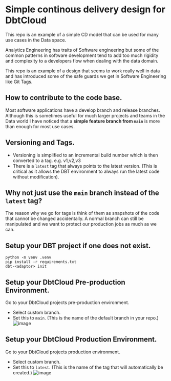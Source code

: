# Simple continous delivery design for DbtCloud
This repo is an example of a simple CD model that can be used for many use cases in the Data space.

Analytics Engineering has traits of Software engineering but some of the common patterns in software development tend to add too much rigidity and complexity to a developers flow when dealing with the data domain.

This repo is an example of a design that seems to work really well in data and has introduced some of the safe guards we get in Software Engineering like Git Tags.

## How to contribute to the code base.
Most software applications have a develop branch and release branches.
Although this is sometimes useful for much larger projects and teams in the Data world I have noticed that a 
**simple feature branch from `main`** is more than enough for most use cases.

## Versioning and Tags.
* Versioning is simplified to an incremental build number which is then converted to a tag. e.g. v1,v2,v3
* There is a `latest` tag that always points to the latest version. (This is critical as it allows the DBT environment to always run the latest code without modification).

## Why not just use the `main` branch instead of the `latest` tag?
The reason why we go for tags is think of them as snapshots of the code that cannot be changed accidentally. A normal branch can still be manipulated and we want to protect our production jobs as much as we can.


## Setup your DBT project if one does not exist.
```
python -m venv .venv
pip install -r requirements.txt
dbt-<adaptor> init
```

## Setup your DbtCloud Pre-production Environment.
Go to your DbtCloud projects pre-production environment.
* Select custom branch.
* Set this to `main`. (This is the name of the default branch in your repo.)
![image](https://github.com/tried-and-tested-development/simple-dbtcloud-cd/assets/12293369/cf5c0053-b728-4aa7-abbf-53fef1368a5f)

## Setup your DbtCloud Production Environment.
Go to your DbtCloud projects production environment.
* Select custom branch.
* Set this to `latest`. (This is the name of the tag that will automatically be created.)
![image](https://github.com/tried-and-tested-development/simple-cicd/assets/12293369/c9aa033f-0b83-4ac0-b6a0-5265fbf42f7c)
